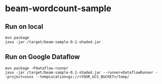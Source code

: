 # beam-wordcount-sample

## Run on local

```
mvn package
java -jar /target/beam-sample-0.1-shaded.jar
```

## Run on Google Dataflow
```
mvn package -Pdataflow-runner
java -jar /target/beam-sample-0.1-shaded.jar --runner=DataflowRunner --project=xxxx --tempLocation=gs://<YOUR_GCS_BUCKET>/temp/
```
